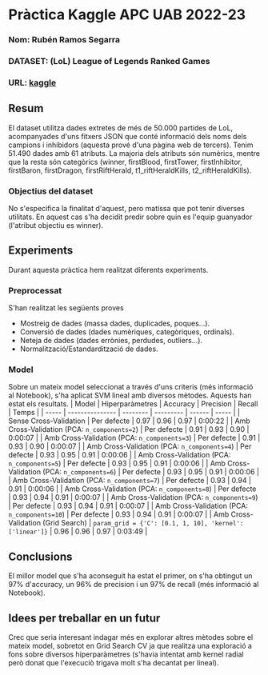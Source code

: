 # Pràctica Kaggle APC UAB 2022-23
### Nom: Rubén Ramos Segarra
### DATASET: (LoL) League of Legends Ranked Games
### URL: [kaggle](https://www.kaggle.com/datasets/datasnaek/league-of-legends?resource=download)
## Resum
El dataset utilitza dades extretes de més de 50.000 partides de LoL, acompanyades d'uns fitxers JSON que conté informació dels noms dels campions i inhibidors (aquesta prové d'una pàgina web de tercers).
Tenim 51.490 dades amb 61 atributs. La majoria dels atributs són numèrics, mentre que la resta són categòrics (winner, firstBlood, firstTower, firstInhibitor, firstBaron, firstDragon, firstRiftHerald, t1_riftHeraldKills, t2_riftHeraldKills).
### Objectius del dataset
No s'especifica la finalitat d'aquest, pero matissa que pot tenir diverses utilitats. En aquest cas s'ha decidit predir sobre quin es l'equip guanyador (l'atribut objectiu es winner).
## Experiments
Durant aquesta pràctica hem realitzat diferents experiments.
### Preprocessat
S'han realitzat les següents proves
* Mostreig de dades (massa dades, duplicades, poques...).
* Conversió de dades (dades numèriques, categòriques, ordinals).
* Neteja de dades (dades errònies, perdudes, outliers...).
* Normalització/Estandardització de dades.
### Model
Sobre un mateix model seleccionat a través d'uns criteris (més informació al Notebook), s'ha aplicat SVM lineal amb diversos mètodes. Aquests han estat els resultats.
| Model | Hiperparàmetres | Accuracy | Precision | Recall | Temps |
| ----- | --------------- | -------- | --------- | ------ | ----- |
| Sense Cross-Validation | Per defecte | 0.97 | 0.96 | 0.97 | 0:00:22 |
| Amb Cross-Validation (PCA: `n_components=2`) | Per defecte | 0.91 | 0.93 | 0.90 | 0:00:07 |
| Amb Cross-Validation (PCA: `n_components=3`) | Per defecte | 0.91 | 0.93 | 0.90 | 0:00:07 |
| Amb Cross-Validation (PCA: `n_components=4`) | Per defecte | 0.93 | 0.95 | 0.91 | 0:00:06 |
| Amb Cross-Validation (PCA: `n_components=5`) | Per defecte | 0.93 | 0.95 | 0.91 | 0:00:06 |
| Amb Cross-Validation (PCA: `n_components=6`) | Per defecte | 0.93 | 0.95 | 0.91 | 0:00:06 |
| Amb Cross-Validation (PCA: `n_components=7`) | Per defecte | 0.93 | 0.94 | 0.91 | 0:00:06 |
| Amb Cross-Validation (PCA: `n_components=8`) | Per defecte | 0.93 | 0.94 | 0.91 | 0:00:07 |
| Amb Cross-Validation (PCA: `n_components=9`) | Per defecte | 0.93 | 0.94 | 0.91 | 0:00:07 |
| Amb Cross-Validation (PCA: `n_components=10`) | Per defecte | 0.93 | 0.94 | 0.91 | 0:00:07 |
| Amb Cross-Validation (Grid Search) | `param_grid = {'C': [0.1, 1, 10], 'kernel': ['linear']}` | 0.96 | 0.96 | 0.97 | 0:03:49 |
## Conclusions
El millor model que s'ha aconseguit ha estat el primer, on s'ha obtingut un 97% d'accuracy, un 96% de precision i un 97% de recall (més informació al Notebook).
## Idees per treballar en un futur
Crec que seria interesant indagar més en explorar altres mètodes sobre el mateix model, sobretot en Grid Search CV ja que realitza una exploració a fons sobre diversos hiperparàmetres (s'havia intentat amb kernel radial però donat que l'execuciò trigava molt s'ha decantat per lineal).